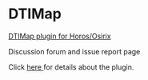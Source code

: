 # DTIMap
<a href = http://randomprogram.net/software/OsirixPlugins/DTIMap.html>
DTIMap plugin for Horos/Osirix </a>

Discussion forum and issue report page

Click <a href = http://randomprogram.net/software/OsirixPlugins/DTIMap.html>
here </a> for details about the plugin. 
